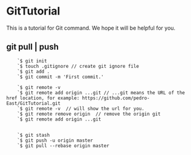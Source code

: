 # GitTutorial

This is a tutorial for Git command. We hope it will be helpful for you.

## git pull | push

        `$ git init
        `$ touch .gitignore // create git ignore file
        `$ git add .
        `$ git commit -m 'First commit.'

        `$ git remote -v       
        `$ git remote add origin ...git // ...git means the URL of the href location, for example: https://github.com/pedro-East/GitTutorial.git
        `$ git remote -v  // will show the url for you.
        `$ git remote remove origin  // remove the origin git
        `$ git remote add origin ...git 
        
                
        `$ git stash
        `$ git push -u origin master
        `$ git pull --rebase origin master

